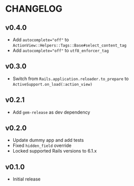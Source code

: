 # CHANGELOG

## v0.4.0

* Add `autocomplete="off"` to `ActionView::Helpers::Tags::Base#select_content_tag`
* Add `autocomplete="off"` to `utf8_enforcer_tag`

## v0.3.0

* Switch from `Rails.application.reloader.to_prepare` to `ActiveSupport.on_load(:action_view)`

## v0.2.1

* Add `gem-release` as dev dependency

## v0.2.0

* Update dummy app and add tests
* Fixed `hidden_field` override
* Locked supported Rails versions to 6.1.x

## v0.1.0

* Initial release
